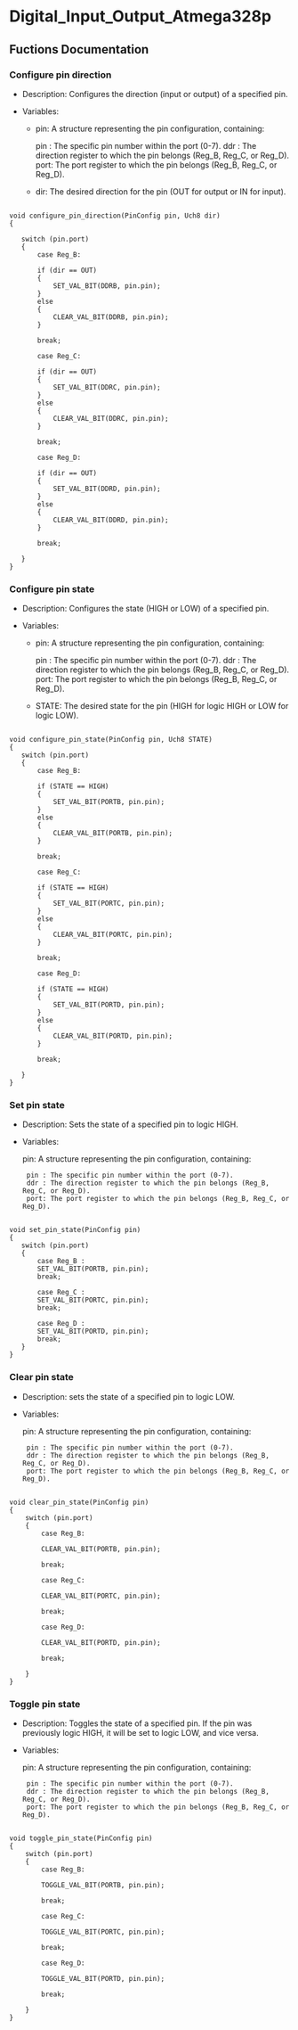 # Digital_Input_Output_Atmega328p

## Fuctions Documentation
### Configure pin direction 

 - Description: Configures the direction (input or output) of a specified pin.
 
 - Variables:
    
    - pin: A structure representing the pin configuration, containing:
        
        pin : The specific pin number within the port (0-7).
        ddr : The direction register to which the pin belongs (Reg_B, Reg_C, or Reg_D).
        port: The port register to which the pin belongs (Reg_B, Reg_C, or Reg_D).

    - dir: The desired direction for the pin (OUT for output or IN for input).

 ```c_cpp

void configure_pin_direction(PinConfig pin, Uch8 dir)
{ 
    
    switch (pin.port)
    {
        case Reg_B:
        
        if (dir == OUT)
        {
            SET_VAL_BIT(DDRB, pin.pin);
        }
        else
        {
            CLEAR_VAL_BIT(DDRB, pin.pin);
        } 

        break;

        case Reg_C:
        
        if (dir == OUT)
        {
            SET_VAL_BIT(DDRC, pin.pin);
        }
        else
        {
            CLEAR_VAL_BIT(DDRC, pin.pin);
        } 

        break;

        case Reg_D:
        
        if (dir == OUT)
        {
            SET_VAL_BIT(DDRD, pin.pin);
        }
        else
        {
            CLEAR_VAL_BIT(DDRD, pin.pin);
        } 

        break;
    
    }   
}

```

### Configure pin state 
 - Description: Configures the state (HIGH or LOW) of a specified pin.
 
 - Variables:
    
    - pin: A structure representing the pin configuration, containing:
            
        pin : The specific pin number within the port (0-7).
        ddr : The direction register to which the pin belongs (Reg_B, Reg_C, or Reg_D).
        port: The port register to which the pin belongs (Reg_B, Reg_C, or Reg_D).

    - STATE: The desired state for the pin (HIGH for logic HIGH or LOW for logic LOW).

 ```c_cpp

void configure_pin_state(PinConfig pin, Uch8 STATE)
{
    switch (pin.port)
    {
        case Reg_B:
        
        if (STATE == HIGH)
        {
            SET_VAL_BIT(PORTB, pin.pin);
        }
        else
        {
            CLEAR_VAL_BIT(PORTB, pin.pin);
        } 

        break;

        case Reg_C:
        
        if (STATE == HIGH)
        {
            SET_VAL_BIT(PORTC, pin.pin);
        }
        else
        {
            CLEAR_VAL_BIT(PORTC, pin.pin);
        } 

        break;

        case Reg_D:
        
        if (STATE == HIGH)
        {
            SET_VAL_BIT(PORTD, pin.pin);
        }
        else
        {
            CLEAR_VAL_BIT(PORTD, pin.pin);
        } 

        break;
    
    }
}

```

### Set pin state 
 - Description: Sets the state of a specified pin to logic HIGH.
 
 - Variables:

    pin: A structure representing the pin configuration, containing:
        
        pin : The specific pin number within the port (0-7).
        ddr : The direction register to which the pin belongs (Reg_B, Reg_C, or Reg_D).
        port: The port register to which the pin belongs (Reg_B, Reg_C, or Reg_D).

 ```c_cpp

void set_pin_state(PinConfig pin)
{
    switch (pin.port)
    {
        case Reg_B :
        SET_VAL_BIT(PORTB, pin.pin);
        break;

        case Reg_C :
        SET_VAL_BIT(PORTC, pin.pin);
        break;

        case Reg_D :
        SET_VAL_BIT(PORTD, pin.pin);
        break;
    }
}

```

### Clear pin state 
 - Description: sets the state of a specified pin to logic LOW.
 
 - Variables:

    pin: A structure representing the pin configuration, containing:

        pin : The specific pin number within the port (0-7).
        ddr : The direction register to which the pin belongs (Reg_B, Reg_C, or Reg_D).
        port: The port register to which the pin belongs (Reg_B, Reg_C, or Reg_D).

```c_cpp

void clear_pin_state(PinConfig pin)
{
    switch (pin.port)
    {
        case Reg_B:

        CLEAR_VAL_BIT(PORTB, pin.pin);

        break;

        case Reg_C:

        CLEAR_VAL_BIT(PORTC, pin.pin); 

        break;

        case Reg_D:
        
        CLEAR_VAL_BIT(PORTD, pin.pin); 

        break;
    
    }
}

```

### Toggle pin state
 
 - Description: Toggles the state of a specified pin. If the pin was previously logic HIGH, it will be set to logic LOW, and vice versa.
 
 - Variables:

    pin: A structure representing the pin configuration, containing:
        
        pin : The specific pin number within the port (0-7).
        ddr : The direction register to which the pin belongs (Reg_B, Reg_C, or Reg_D).
        port: The port register to which the pin belongs (Reg_B, Reg_C, or Reg_D).

```c_cpp

void toggle_pin_state(PinConfig pin)
{
    switch (pin.port)
    {
        case Reg_B:

        TOGGLE_VAL_BIT(PORTB, pin.pin);

        break;

        case Reg_C:

        TOGGLE_VAL_BIT(PORTC, pin.pin); 

        break;

        case Reg_D:
        
        TOGGLE_VAL_BIT(PORTD, pin.pin); 

        break;
    
    }
}


```
